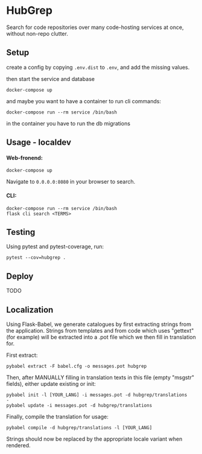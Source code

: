 # HubGrep

Search for code repositories over many code-hosting services at once, without non-repo clutter.


## Setup

create a config by copying `.env.dist` to `.env`, and add the missing values.

then start the service and database

    docker-compose up


and maybe you want to have a container to run cli commands:

    docker-compose run --rm service /bin/bash

in the container you have to run the db migrations


## Usage - localdev

#### Web-fronend:

    docker-compose up

Navigate to `0.0.0.0:8080` in your browser to search.

#### CLI:

```
docker-compose run --rm service /bin/bash
flask cli search <TERMS>
```


## Testing

Using pytest and pytest-coverage, run:

    pytest --cov=hubgrep .
    
    
## Deploy

TODO

## Localization

Using Flask-Babel, we generate catalogues by first extracting strings from the application. Strings from templates and
from code which uses "gettext" (for example) will be extracted into a .pot file which we then fill in translation for.

First extract:

    pybabel extract -F babel.cfg -o messages.pot hubgrep

Then, after MANUALLY filling in translation texts in this file (empty "msgstr" fields), either update existing or init:

    pybabel init -l [YOUR_LANG] -i messages.pot -d hubgrep/translations
    -
    pybabel update -i messages.pot -d hubgrep/translations
    
Finally, compile the translation for usage:

    pybabel compile -d hubgrep/translations -l [YOUR_LANG]
    
Strings should now be replaced by the appropriate locale variant when rendered.